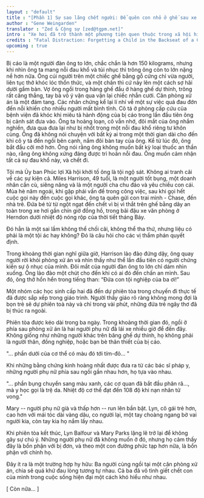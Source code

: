 ```yaml
---
layout : "default"
title : "[Phần 1] Sự sao lãng chết người: Để quên con nhỏ ở ghế sau xe hơi là một lỗi lầm kinh hoàng. Liệu đó có phải là một tội không?"
author : "Gene Weingarden"
translator : "Zed & Cộng sự [zed@tgpm.net]"
intro : "Xe hơi đã trở thành một phương tiện quen thuộc trong xã hội hiện đại. Ngay cả với cuộc sống ở Việt Nam, việc các gia đình có xe hơi không còn là chuyện lạ. Tuy nhiên cũng như nhiều phát kiến khác, bộ não của chúng ta nhiều khi không tiến hóa kịp với sự phát triển của những phát kiến này. Chúng tôi xin được dịch bài báo được giải Pulitzer năm 2010 về việc quên con nhỏ ở ghế sau xe, một trong những thảm kịch quá hy hữu mà không ai tin là có thể xảy ra với mình."
credits : "Fatal Distraction: Forgetting a Child in the Backseat of a Car Is a Horrifying Mistake. Is It a Crime?. http://www.washingtonpost.com/wp-dyn/content/article/2009/02/27/AR2009022701549_pf.html. The Washington Post, 8 Tháng Ba 2009. Dịch 5/2013."
upcoming : true
---
```


Bị cáo là một người đàn ông to lớn, chắc chắn là hơn 150 kilograms, nhưng khi nhìn ông ta mang nỗi đau khổ và tủi nhục thì trông ông còn to lớn nặng nề hơn nữa. Ông cúi người trên một chiếc ghế bằng gỗ cứng chỉ vừa người, liên tục thở khóc lóc thổn thức, và một chân thì cứ nảy lên một cách sợ hãi dười gầm bàn. Vợ ông ngồi trong hàng ghế đầu ở hàng ghế dự thính, trông rất căng thẳng, tay bà vô ý vặn qua vặn lại chiếc nhẫn cưới. Căn phòng xử án là một đám tang. Các nhân chứng kể lại lí nhí về một sự việc quá đau đớn đến nỗi khiến cho nhiều người mất bình tĩnh. Cô tá ở phòng cấp cứu của bệnh viện đã khóc khi miêu tả hành động của bị cáo trong lần đầu tiên ông bị cảnh sát đưa vào. Ông ta hoảng loạn, cô vẫn nhớ, đôi mắt của ông nhắm nghiền, đưa qua đưa lại như bị nhốt trong một nỗi đau khổ riêng tư khôn cùng. Ông đã không nói chuyện với bất kỳ ai trong một thời gian dài cho đến khi cô y tá đến ngồi bên cạnh, nắm đôi bàn tay của ông. Kể từ lúc đó, ông bắt đầu cởi mở hơn. Ông nói rằng ông không muốn bất kỳ loại 
thuốc an thần nào, rằng ông không xứng đáng được trì hoãn nỗi đau. Ông muốn cảm nhận tất cả sự đau khổ này, và chết đi.

Tội mà Ủy ban Phúc lợi Xã hội khởi tố ông là tội ngộ sát. Không ai tranh cãi về các sự kiện cả. Miles Harrison, 49 tuổi, là một người tốt bụng, một doanh nhân cần cù, siêng năng và là một người cha chu đáo và yêu chiều con cái. Mùa hè năm ngoái, khi gặp phải vấn đề trong công việc, sau khi gọi hết cuộc gọi này đến cuộc gọi khác, ông ta quên gửi con trai mình - Chase, đến nhà trẻ. Đứa bé từ từ ngột ngạt đến chết vì bị vì thắt trên ghế bằng dây an toàn trong xe hơi gần chín giờ đồng hồ, trong bãi đậu xe văn phòng ở Herndon dưới nhiệt độ nóng rộp của thời tiết tháng Bảy.

Đó hẳn là một sai lầm không thể chối cãi, không thể tha thứ, nhưng liệu có phải là một tội ác hay không? Đó là câu hỏi cho các vị thẩm phán quyết định.

Trong khoảng thời gian nghĩ giữa giờ, Harrison lảo đảo đứng dậy, ông quay người rời khỏi phòng xử án và nhìn thấy như thể lần đầu tiên có người chứng kiến sự ô nhục của mình. Đôi mắt của người đàn ông to lớn chỉ dám nhìn xuống. Ông lảo đảo một chút cho đến khi có ai đó đến chấn an mình. Sau đó, ông thở hổn hển trong tiếng than: “Đứa con tội nghiệp của ba ơi!”

Một nhóm các học sinh cấp hai đã đến dự phiên tòa trong chuyến đi thực tế đã được sắp xếp trong giáo trình. Người thầy giáo rõ ràng không mong đợi là bọn trẻ sẽ dự phiên toà này và chỉ trong vài phút, những đứa trẻ ngây thơ đã bị thúc ra ngoài.

Phiên tòa được kéo dài trong ba ngày. Trong khoảng thời gian đó, ngồi ở phía sau phòng xử án là hai người phụ nữ đã lái xe nhiều giờ để đến đây. Không giống như những người khác trên băng ghế dự thính, họ không phải là người thân, đồng nghiệp, hoặc bạn bè thân thiết của bị cáo.

"... phần dưới của cơ thể có màu đó tới tím-đỏ... "

Khi những bằng chứng kinh hoàng nhất được đưa ra từ các bác sĩ pháp y, những người phụ nữ phía sau ngồi gần nhau hơn, họ tựa vào nhau.

"... phần bụng chuyển sang màu xanh, các cơ quan đã bắt đầu phân rã..., mà y học gọi là trệ da. Nhiệt độ cơ thể đạt đến 108 độ khi nạn nhân tử vong."

Mary -- người phụ nữ già và thấp hơn -- run lên bần bật. Lyn, cô gái trẻ hơn, cao hơn với mái tóc dài vàng dâu, co người lại, một tay choàng ngang bờ vai người kia, còn tay kia họ nắm lấy nhau.

Khi phiên tòa kết thúc, Lyn Balfour và Mary Parks lặng lẽ trở lại để không gây sự chú ý. Những người phụ nữ đã không muốn ở đó, nhưng họ cảm thấy đây là bổn phận với bị đơn, và theo một con đường phức tạp hơn nữa, là bổn phận với chính họ.

Đây ít ra là một trường hợp hy hữu: Ba người cùng ngồi tại một căn phòng xử án, chia sẽ quá khứ đau lòng tương tự nhau. Cả ba đã vô tình giết chết con của mình trong cuộc sống hiện đại một cách khó hiểu như nhau.

[ Còn nữa... ]